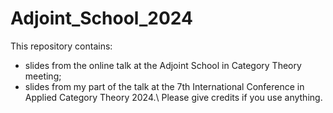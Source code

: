 # Adjoint_School_2024
This repository contains:
- slides from the online talk at the Adjoint School in Category Theory meeting;
- slides from my part of the talk at the 7th International Conference in Applied Category Theory 2024.\\
Please give credits if you use anything.

